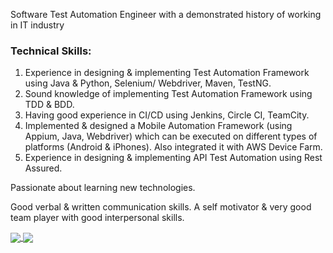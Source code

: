 Software Test Automation Engineer with a demonstrated history of working in IT industry

### Technical Skills: ###
1. Experience in designing & implementing Test Automation Framework using Java & Python, Selenium/ Webdriver, Maven, TestNG.
2. Sound knowledge of implementing Test Automation Framework using TDD & BDD.
3. Having good experience in CI/CD using Jenkins, Circle CI, TeamCity.
4. Implemented & designed a Mobile Automation Framework (using Appium, Java, Webdriver) which can be executed on different types of platforms (Android & iPhones). 
   Also integrated it with AWS Device Farm.
5. Experience in designing & implementing API Test Automation using Rest Assured.

Passionate about learning new technologies.

Good verbal & written communication skills.
A self motivator & very good team player with good interpersonal skills.

<a href="https://github.com/anujkumar21">
  <img align="center" src="https://github-readme-stats.vercel.app/api/top-langs/?username=anujkumar21&hide=css,gherkin&title_color=ffffff&text_color=c9cacc&icon_color=2bbc8a&bg_color=1d1f21" />
</a>

<a href="https://github.com/anujkumar21">
  <img align="center" src="https://github-readme-stats.vercel.app/api?username=anujkumar21&show_icons=true&line_height=27&count_private=true&title_color=ffffff&text_color=c9cacc&icon_color=2bbc8a&bg_color=1d1f21"/>
</a>



<!--
**anujkumar21/anujkumar21** is a ✨ _special_ ✨ repository because its `README.md` (this file) appears on your GitHub profile.

Here are some ideas to get you started:

- 🔭 I’m currently working on ...
- 🌱 I’m currently learning ...
- 👯 I’m looking to collaborate on ...
- 🤔 I’m looking for help with ...
- 💬 Ask me about ...
- 📫 How to reach me: ...
- 😄 Pronouns: ...
- ⚡ Fun fact: ...
-->
